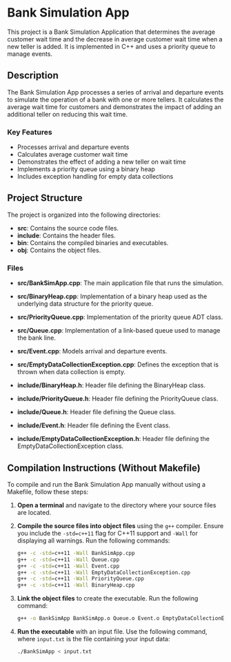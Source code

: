 # Bank Simulation App

This project is a Bank Simulation Application that determines the average customer wait time and the decrease in average customer wait time when a new teller is added. It is implemented in C++ and uses a priority queue to manage events.

## Description

The Bank Simulation App processes a series of arrival and departure events to simulate the operation of a bank with one or more tellers. It calculates the average wait time for customers and demonstrates the impact of adding an additional teller on reducing this wait time.

### Key Features

- Processes arrival and departure events
- Calculates average customer wait time
- Demonstrates the effect of adding a new teller on wait time
- Implements a priority queue using a binary heap
- Includes exception handling for empty data collections

## Project Structure

The project is organized into the following directories:

- **src**: Contains the source code files.
- **include**: Contains the header files.
- **bin**: Contains the compiled binaries and executables.
- **obj**: Contains the object files.

### Files

- **src/BankSimApp.cpp**: The main application file that runs the simulation.
- **src/BinaryHeap.cpp**: Implementation of a binary heap used as the underlying data structure for the priority queue.
- **src/PriorityQueue.cpp**: Implementation of the priority queue ADT class.
- **src/Queue.cpp**: Implementation of a link-based queue used to manage the bank line.
- **src/Event.cpp**: Models arrival and departure events.
- **src/EmptyDataCollectionException.cpp**: Defines the exception that is thrown when data collection is empty.

- **include/BinaryHeap.h**: Header file defining the BinaryHeap class.
- **include/PriorityQueue.h**: Header file defining the PriorityQueue class.
- **include/Queue.h**: Header file defining the Queue class.
- **include/Event.h**: Header file defining the Event class.
- **include/EmptyDataCollectionException.h**: Header file defining the EmptyDataCollectionException class.

## Compilation Instructions (Without Makefile)

To compile and run the Bank Simulation App manually without using a Makefile, follow these steps:

1. **Open a terminal** and navigate to the directory where your source files are located.

2. **Compile the source files into object files** using the `g++` compiler. Ensure you include the `-std=c++11` flag for C++11 support and `-Wall` for displaying all warnings. Run the following commands:

    ```sh
    g++ -c -std=c++11 -Wall BankSimApp.cpp
    g++ -c -std=c++11 -Wall Queue.cpp
    g++ -c -std=c++11 -Wall Event.cpp
    g++ -c -std=c++11 -Wall EmptyDataCollectionException.cpp
    g++ -c -std=c++11 -Wall PriorityQueue.cpp
    g++ -c -std=c++11 -Wall BinaryHeap.cpp
    ```

3. **Link the object files** to create the executable. Run the following command:

    ```sh
    g++ -o BankSimApp BankSimApp.o Queue.o Event.o EmptyDataCollectionException.o PriorityQueue.o BinaryHeap.o
    ```

4. **Run the executable** with an input file. Use the following command, where `input.txt` is the file containing your input data:

    ```sh
    ./BankSimApp < input.txt
    ```

